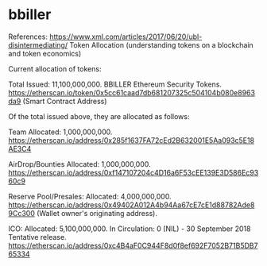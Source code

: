 # bbiller

References: https://www.xml.com/articles/2017/06/20/ubl-disintermediating/
Token Allocation (understanding tokens on a blockchain and token economics)

Current allocation of tokens:

Total Issued: 11,100,000,000. BBILLER Ethereum Security Tokens.
https://etherscan.io/token/0x5cc61caad7db681207325c504104b080e8963da9
(Smart Contract Address) 

Of the total issued above, they are allocated as follows:

Team Allocated: 1,000,000,000. 
https://etherscan.io/address/0x285f1637FA72cEd2B632001E5Aa093c5E18AE3C4

AirDrop/Bounties Allocated: 1,000,000,000. 
https://etherscan.io/address/0xf147107204c4D16a6F53cEE139E3D586Ec9360c9

Reserve Pool/Presales: Allocated: 4,000,000,000. 
https://etherscan.io/address/0x49402A012A4b94Aa67cE7cE1d88782Ade89Cc300
(Wallet owner's originating address). 

ICO: Allocated: 5,100,000,000.  In Circulation: 0 (NIL) - 30 September 2018 Tentative release.
https://etherscan.io/address/0xc4B4aF0C944F8d0f8ef692F7052B71B5DB765334


